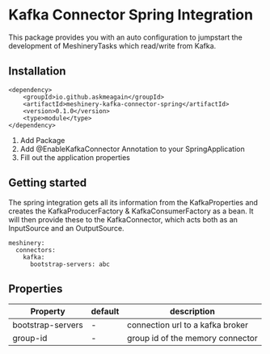 # Kafka Connector Spring Integration

This package provides you with an auto configuration to jumpstart the development of MeshineryTasks which read/write
from Kafka.

## Installation

    <dependency>
        <groupId>io.github.askmeagain</groupId>
        <artifactId>meshinery-kafka-connector-spring</artifactId>
        <version>0.1.0</version>
        <type>module</type>
    </dependency>

1. Add Package
2. Add @EnableKafkaConnector Annotation to your SpringApplication
3. Fill out the application properties

## Getting started

The spring integration gets all its information from the KafkaProperties and creates the KafkaProducerFactory &
KafkaConsumerFactory as a bean. It will then provide these to the KafkaConnector, which acts both as an InputSource and
an OutputSource.

    meshinery:
      connectors:
        kafka:
          bootstrap-servers: abc

## Properties

| Property  |  default  | description  |
|---|---|---|
| bootstrap-servers  | -  | connection url to a kafka broker  |
| group-id  | - | group id of the memory connector |